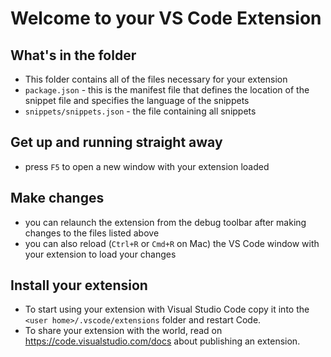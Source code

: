 # Welcome to your VS Code Extension

## What's in the folder
* This folder contains all of the files necessary for your extension
* `package.json` - this is the manifest file that defines the location of the snippet file
and specifies the language of the snippets
* `snippets/snippets.json` - the file containing all snippets

## Get up and running straight away
* press `F5` to open a new window with your extension loaded

## Make changes
* you can relaunch the extension from the debug toolbar after making changes to the files listed above
* you can also reload (`Ctrl+R` or `Cmd+R` on Mac) the VS Code window with your extension to load your changes

## Install your extension
* To start using your extension with Visual Studio Code copy it into the `<user home>/.vscode/extensions` folder and restart Code.
* To share your extension with the world, read on https://code.visualstudio.com/docs about publishing an extension.